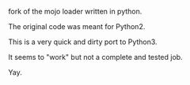 fork of the mojo loader written in python.

The original code was meant for Python2. 

This is a very quick and dirty port to Python3. 

It seems to "work" but not a complete and tested job. 

Yay.







